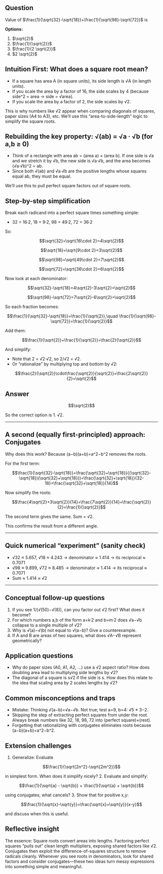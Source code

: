 ## Question

Value of
$\frac{1}{\sqrt{32}-\sqrt{18}}+\frac{1}{\sqrt{98}-\sqrt{72}}$ is

**Options:**

1. $\sqrt{2}$
2. $\frac{1}{\sqrt{2}}$
3. $\frac{1}{2 \sqrt{2}}$
4. $2 \sqrt{2}$

## Intuition First: What does a square root mean?
- If a square has area A (in square units), its side length is √A (in length units).
- If you scale the area by a factor of 16, the side scales by 4 (because side^2 = area → side = √area).
- If you scale the area by a factor of 2, the side scales by √2.

This is why numbers like √2 appear when comparing diagonals of squares, paper sizes (A4 to A3), etc. We’ll use this “area-to-side-length” logic to simplify the square roots.

## Rebuilding the key property: √(ab) = √a · √b (for a,b ≥ 0)
- Think of a rectangle with area ab = (area a) × (area b). If one side is √a and we stretch it by √b, the new side is √a·√b, and the area becomes (√a·√b)^2 = ab.
- Since both √(ab) and √a·√b are the positive lengths whose squares equal ab, they must be equal.

We’ll use this to pull perfect square factors out of square roots.

## Step-by-step simplification
Break each radicand into a perfect square times something simple:
- 32 = 16·2, 18 = 9·2, 98 = 49·2, 72 = 36·2

So:
```math
\sqrt{32}=\sqrt{16\cdot 2}=4\sqrt{2}
```
```math
\sqrt{18}=\sqrt{9\cdot 2}=3\sqrt{2}
```
```math
\sqrt{98}=\sqrt{49\cdot 2}=7\sqrt{2}
```
```math
\sqrt{72}=\sqrt{36\cdot 2}=6\sqrt{2}
```

Now look at each denominator:
```math
\sqrt{32}-\sqrt{18}=4\sqrt{2}-3\sqrt{2}=\sqrt{2}
```
```math
\sqrt{98}-\sqrt{72}=7\sqrt{2}-6\sqrt{2}=\sqrt{2}
```

So each fraction becomes:
```math
\frac{1}{\sqrt{32}-\sqrt{18}}=\frac{1}{\sqrt{2}},\quad \frac{1}{\sqrt{98}-\sqrt{72}}=\frac{1}{\sqrt{2}}
```

Add them:
```math
\frac{1}{\sqrt{2}}+\frac{1}{\sqrt{2}}=\frac{2}{\sqrt{2}}
```

And simplify:
- Note that 2 = √2·√2, so 2/√2 = √2.
- Or “rationalize” by multiplying top and bottom by √2:
```math
\frac{2}{\sqrt{2}}\cdot\frac{\sqrt{2}}{\sqrt{2}}=\frac{2\sqrt{2}}{2}=\sqrt{2}
```

## Answer
```math
\sqrt{2}
```
So the correct option is 1. √2.

---

## A second (equally first-principled) approach: Conjugates
Why does this work? Because (a−b)(a+b)=a^2−b^2 removes the roots.

For the first term:
```math
\frac{1}{\sqrt{32}-\sqrt{18}}=\frac{\sqrt{32}+\sqrt{18}}{(\sqrt{32}-\sqrt{18})(\sqrt{32}+\sqrt{18})}=\frac{\sqrt{32}+\sqrt{18}}{32-18}=\frac{\sqrt{32}+\sqrt{18}}{14}
```
Now simplify the roots:
```math
\frac{4\sqrt{2}+3\sqrt{2}}{14}=\frac{7\sqrt{2}}{14}=\frac{\sqrt{2}}{2}=\frac{1}{\sqrt{2}}
```
The second term gives the same. Sum = √2.

This confirms the result from a different angle.

---

## Quick numerical “experiment” (sanity check)
- √32 ≈ 5.657, √18 ≈ 4.243 → denominator ≈ 1.414 → its reciprocal ≈ 0.7071
- √98 ≈ 9.899, √72 ≈ 8.485 → denominator ≈ 1.414 → its reciprocal ≈ 0.7071
- Sum ≈ 1.414 ≈ √2

---

## Conceptual follow-up questions
1. If you see 1/(√(50)−√(8)), can you factor out √2 first? What does it become?
2. For which numbers a,b of the form a=k·2 and b=m·2 does √a−√b collapse to a single multiple of √2?
3. Why is √(a)−√(b) not equal to √(a−b)? Give a counterexample.
4. If A and B are areas of two squares, what does √A−√B represent geometrically?

## Application questions
- Why do paper sizes (A0, A1, A2, …) use a √2 aspect ratio? How does doubling area lead to multiplying side lengths by √2?
- The diagonal of a square is s√2 if the side is s. How does this relate to the idea that scaling area by 2 scales lengths by √2?

## Common misconceptions and traps
- Mistake: Thinking √(a−b)=√a−√b. Not true; test a=9, b=4: √5 ≠ 3−2.
- Skipping the step of extracting perfect squares from under the root. Always break numbers like 32, 18, 98, 72 into (perfect square)×(rest).
- Forgetting that rationalizing with conjugates eliminates roots because (a−b)(a+b)=a^2−b^2.

## Extension challenges
1. Generalize: Evaluate
```math
\frac{1}{\sqrt{2n^2}-\sqrt{2m^2}}
```
in simplest form. When does it simplify nicely?
2. Evaluate and simplify:
```math
\frac{1}{\sqrt{a} - \sqrt{b}} + \frac{1}{\sqrt{a} + \sqrt{b}}
```
using conjugates; what cancels?
3. Show that for positive x,y:
```math
\frac{1}{\sqrt{x}-\sqrt{y}}=\frac{\sqrt{x}+\sqrt{y}}{x-y}
```
and discuss when this is useful.

## Reflective insight
The essence: Square roots convert areas into lengths. Factoring perfect squares “pulls out” clean length multipliers, exposing shared factors like √2. Conjugates then exploit the difference-of-squares structure to remove radicals cleanly. Whenever you see roots in denominators, look for shared factors and consider conjugates—these two ideas turn messy expressions into something simple and meaningful.
